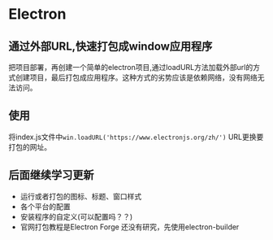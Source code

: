 # Electron

## 通过外部URL,快速打包成window应用程序
把项目部署，再创建一个简单的electron项目,通过loadURL方法加载外部url的方式创建项目，最后打包成应用程序。这种方式的劣势应该是依赖网络，没有网络无法访问。

## 使用
将index.js文件中`win.loadURL('https://www.electronjs.org/zh/')` URL更换要打包的网址。

## 后面继续学习更新
+ 运行或者打包的图标、标题、窗口样式
+ 各个平台的配置
+ 安装程序的自定义(可以配置吗？？)
+ 官网打包教程是Electron Forge 还没有研究，先使用electron-builder